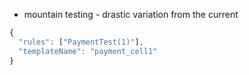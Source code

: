 * mountain testing - drastic variation from the current
```javascript
{
  "rules": ["PaymentTest(1)"],
  "templateName": "payment_cell1"
}
```
